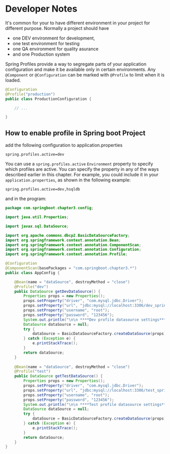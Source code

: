 # Developer Notes

It's common for your to have different environment in your project for different purpose. Normally a project should have 

* one DEV environment for development,
* one test environment for testing
* one QA environment for quality asurance
* and one Production system

Spring Profiles provide a way to segregate parts of your application configuration and make it be available only in certain environments. Any `@Component` or `@Configuration` can be marked with `@Profile` to limit when it is loaded.

```Java
@Configuration
@Profile("production")
public class ProductionConfiguration {

	// ...

}
```



## How to enable profile in Spring boot Project

add the following configuration to application.properties

```spring.profiles.active=dev```

You can use a `spring.profiles.active` `Environment` property to specify which profiles are active. You can specify the property in any of the ways described earlier in this chapter. For example, you could include it in your `application.properties`, as shown in the following example:

```properties
spring.profiles.active=dev,hsqldb
```

and in the program: 



```java
package com.springboot.chapter3.config;

import java.util.Properties;

import javax.sql.DataSource;

import org.apache.commons.dbcp2.BasicDataSourceFactory;
import org.springframework.context.annotation.Bean;
import org.springframework.context.annotation.ComponentScan;
import org.springframework.context.annotation.Configuration;
import org.springframework.context.annotation.Profile;

@Configuration
@ComponentScan(basePackages = "com.springboot.chapter3.*")
public class AppConfig {

	@Bean(name = "dataSource", destroyMethod = "close")
	@Profile("dev")
	public DataSource getDevDataSource() {
		Properties props = new Properties();
		props.setProperty("driver", "com.mysql.jdbc.Driver");
		props.setProperty("url", "jdbc:mysql://localhost:3306/dev_spring_boot");
		props.setProperty("username", "root");
		props.setProperty("password", "123456");
		System.out.println("\n\n ****Dev profile datasource settings*** \n\n");
		DataSource dataSource = null;
		try {
			dataSource = BasicDataSourceFactory.createDataSource(props);
		} catch (Exception e) {
			e.printStackTrace();
		}
		return dataSource;
	}
	
	@Bean(name = "dataSource", destroyMethod = "close")
	@Profile("test")
	public DataSource getTestDataSource() {
		Properties props = new Properties();
		props.setProperty("driver", "com.mysql.jdbc.Driver");
		props.setProperty("url", "jdbc:mysql://localhost:3306/test_spring_boot");
		props.setProperty("username", "root");
		props.setProperty("password", "123456");
		System.out.println("\n\n ****Test profile datasource settings*** \n\n");
		DataSource dataSource = null;
		try {
			dataSource = BasicDataSourceFactory.createDataSource(props);
		} catch (Exception e) {
			e.printStackTrace();
		}
		return dataSource;
	}
}

```



